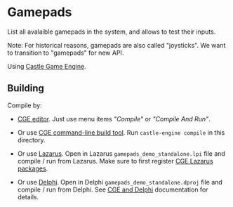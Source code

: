 # Gamepads

List all avalaible gamepads in the system, and allows to test their inputs.

Note: For historical reasons, gamepads are also called "joysticks". We want to transition to "gamepads" for new API.

Using [Castle Game Engine](https://castle-engine.io/).

## Building

Compile by:

- [CGE editor](https://castle-engine.io/editor). Just use menu items _"Compile"_ or _"Compile And Run"_.

- Or use [CGE command-line build tool](https://castle-engine.io/build_tool). Run `castle-engine compile` in this directory.

- Or use [Lazarus](https://www.lazarus-ide.org/). Open in Lazarus `gamepads_demo_standalone.lpi` file and compile / run from Lazarus. Make sure to first register [CGE Lazarus packages](https://castle-engine.io/lazarus).

- Or use [Delphi](https://www.embarcadero.com/products/Delphi). Open in Delphi `gamepads_demo_standalone.dproj` file and compile / run from Delphi. See [CGE and Delphi](https://castle-engine.io/delphi) documentation for details.
